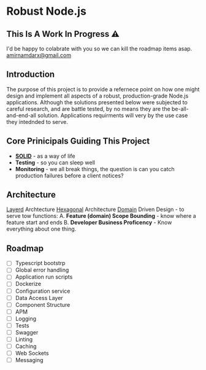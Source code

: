 # Robust Node.js

## This Is A Work In Progress ⚠️
I'd be happy to colabrate with you so we can kill the roadmap items asap.
amirnamdarx@gmail.com

## Introduction
The purpose of this project is to provide a refernece point on how one might design and implement all aspects of a robust, production-grade Node.js applications.
Although the solutions presented below were subjected to careful research, and are battle tested, by no means they are the be-all-and-end-all solution. Applications requirments will very by the use case they intednded to serve.

## Core Prinicipals Guiding This Project

 - [**SOLID**](https://en.wikipedia.org/wiki/SOLID)  - as a way of life
 - **Testing** - so you can sleep well
 - **Monitoring** - we all break things, the question is can you catch production failures before a client notices?

## Architecture
[Layerd](https://en.wikipedia.org/wiki/Multitier_architecture) Archtecture
[Hexagonal](https://blog.octo.com/en/hexagonal-architecture-three-principles-and-an-implementation-example/) Architecture 
[Domain](https://en.wikipedia.org/wiki/Domain-driven_design) Driven Design - to serve tow functions: 
 A. **Feature (domain) Scope Bounding** - know where a feature start and ends
 B. **Developer Business Proficency** - Know everything about one thing.

## Roadmap
 - [ ] Typescript bootstrp
 - [ ] Global error handling
 - [ ] Application run scripts
 - [ ] Dockerize
 - [ ] Configuration service
 - [ ] Data Access Layer
 - [ ] Component Structure
 - [ ] APM
 - [ ] Logging
 - [ ] Tests
 - [ ] Swagger
 - [ ] Linting
 - [ ] Caching
 - [ ] Web Sockets 
 - [ ] Messaging
